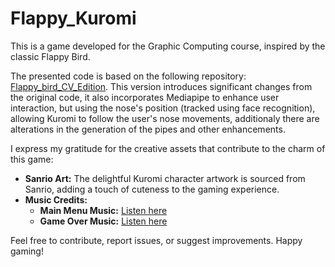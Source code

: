 # Flappy_Kuromi

This is a game developed for the Graphic Computing course, inspired by the classic Flappy Bird.

The presented code is based on the following repository: [Flappy_bird_CV_Edition](https://github.com/KDSCRIPT/Flappy_bird_CV_Edition).
This version introduces significant changes from the original code, it also incorporates Mediapipe to enhance user interaction, but using the nose's position (tracked using face recognition), allowing Kuromi to follow the user's nose movements, additionaly there are alterations in the generation of the pipes and other enhancements.


I express my gratitude for the creative assets that contribute to the charm of this game:

- **Sanrio Art:** The delightful Kuromi character artwork is sourced from Sanrio, adding a touch of cuteness to the gaming experience.
- **Music Credits:**
  - **Main Menu Music:** [Listen here](https://www.youtube.com/watch?v=O_ENZmKx9Jg)
  - **Game Over Music:** [Listen here](https://www.youtube.com/watch?v=TttnXNVMriY)


Feel free to contribute, report issues, or suggest improvements. Happy gaming!


